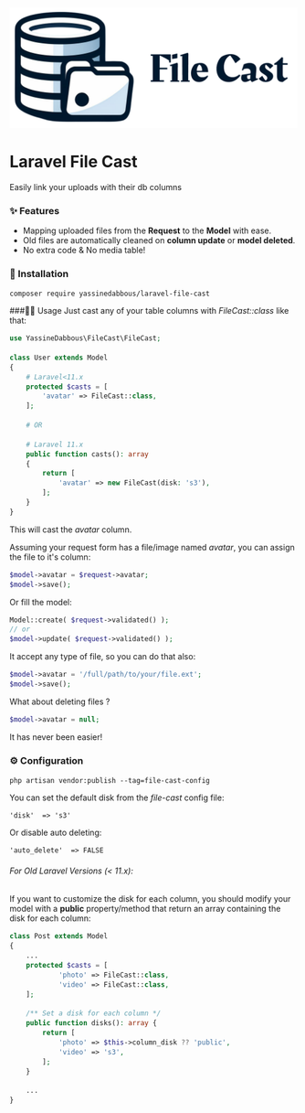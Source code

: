 
![](art/file-cast-logo.jpg)

# Laravel File Cast 

Easily link your uploads with their db columns

### ✨ Features 

- Mapping uploaded files from the **Request** to the **Model** with ease.
- Old files are automatically cleaned on **column update** or **model deleted**.
- No extra code & No media table!

### 🔻 Installation

    composer require yassinedabbous/laravel-file-cast
    
###🧑‍💻  Usage
Just cast any of your table columns with *FileCast::class* like that:
```php
use YassineDabbous\FileCast\FileCast;

class User extends Model
{
	# Laravel<11.x
    protected $casts = [
        'avatar' => FileCast::class,
    ];

    # OR

    # Laravel 11.x
    public function casts(): array
    {
        return [
            'avatar' => new FileCast(disk: 's3'),
        ];
    }
}
```
This will cast the *avatar* column.


Assuming your request form has a file/image named *avatar*, you can assign the file to it's column:
```php
$model->avatar = $request->avatar;
$model->save();
```
Or fill the model:
```php
Model::create( $request->validated() );
// or
$model->update( $request->validated() );
```

It accept any type of file, so you can do that also:
```php
$model->avatar = '/full/path/to/your/file.ext';
$model->save();
```


What about deleting files ?
```php
$model->avatar = null;
```
It has never been easier!

### ⚙️ Configuration
    php artisan vendor:publish --tag=file-cast-config

You can set the default disk from the *file-cast* config file:

    'disk'  => 's3'

Or disable auto deleting:

    'auto_delete'  => FALSE



###### For Old Laravel Versions (< 11.x):

If you want to customize the disk for each column, you should modify your model with a **public** property/method that return an array containing the disk for each column:


```php
class Post extends Model
{
    ... 
    protected $casts = [
            'photo' => FileCast::class,
            'video' => FileCast::class,
    ];
    
	/** Set a disk for each column */
    public function disks(): array {
        return [
            'photo' => $this->column_disk ?? 'public',
            'video' => 's3',
        ];
    }

    ...
}
```